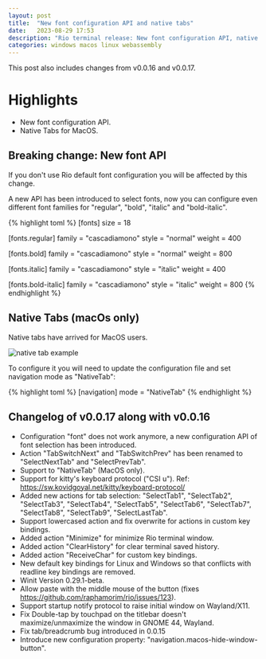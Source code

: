 ```yaml
---
layout: post
title:  "New font configuration API and native tabs"
date:   2023-08-29 17:53
description: "Rio terminal release: New font configuration API, native tabs, kitty keyboard protocol and other stuff."
categories: windows macos linux webassembly
---
```


This post also includes changes from v0.0.16 and v0.0.17.

# Highlights

- New font configuration API.
- Native Tabs for MacOS.

## Breaking change: New font API

If you don't use Rio default font configuration you will be affected by this change.

A new API has been introduced to select fonts, now you can configure even different font families for "regular", "bold", "italic" and "bold-italic".

{% highlight toml %}
[fonts]
size = 18

[fonts.regular]
family = "cascadiamono"
style = "normal"
weight = 400

[fonts.bold]
family = "cascadiamono"
style = "normal"
weight = 800

[fonts.italic]
family = "cascadiamono"
style = "italic"
weight = 400

[fonts.bold-italic]
family = "cascadiamono"
style = "italic"
weight = 800
{% endhighlight %}

## Native Tabs (macOs only)

Native tabs have arrived for MacOS users.

<img alt="native tab example" src="../../rio/assets/posts/0.0.17/demo-native-tabs.png"/>

To configure it you will need to update the configuration file and set navigation mode as "NativeTab":

{% highlight toml %}
[navigation]
mode = "NativeTab"
{% endhighlight %}

## Changelog of v0.0.17 along with v0.0.16

- Configuration "font" does not work anymore, a new configuration API of font selection has been introduced.
- Action "TabSwitchNext" and "TabSwitchPrev" has been renamed to "SelectNextTab" and "SelectPrevTab".
- Support to "NativeTab" (MacOS only).
- Support for kitty's keyboard protocol ("CSI u"). Ref: https://sw.kovidgoyal.net/kitty/keyboard-protocol/
- Added new actions for tab selection: "SelectTab1", "SelectTab2", "SelectTab3", "SelectTab4", "SelectTab5", "SelectTab6", "SelectTab7", "SelectTab8", "SelectTab9", "SelectLastTab".
- Support lowercased action and fix overwrite for actions in custom key bindings.
- Added action "Minimize" for minimize Rio terminal window.
- Added action "ClearHistory" for clear terminal saved history.
- Added action "ReceiveChar" for custom key bindings.
- New default key bindings for Linux and Windows so that conflicts with readline key bindings are removed.
- Winit Version 0.29.1-beta.
- Allow paste with the middle mouse of the button (fixes https://github.com/raphamorim/rio/issues/123).
- Support startup notify protocol to raise initial window on Wayland/X11.
- Fix Double-tap by touchpad on the titlebar doesn't maximize/unmaximize the window in GNOME 44, Wayland.
- Fix tab/breadcrumb bug introduced in 0.0.15
- Introduce new configuration property: "navigation.macos-hide-window-button".
